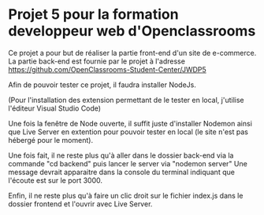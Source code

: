 # Projet 5 pour la formation developpeur web d'Openclassrooms

Ce projet a pour but de réaliser la partie front-end d'un site de e-commerce.
La partie back-end est fournie par le projet à l'adresse https://github.com/OpenClassrooms-Student-Center/JWDP5

Afin de pouvoir tester ce projet, il faudra installer NodeJs.

(Pour l'installation des extension permettant de le tester en local, j'utilise l'éditeur Visual Studio Code)

Une fois la fenêtre de Node ouverte, il suffit juste d'installer Nodemon ainsi que Live Server en extention pour pouvoir tester en local (le site n'est pas hébergé pour le moment).

Une fois fait, il ne reste plus qu'à aller dans le dossier back-end via la commande "cd backend" puis lancer le server via "nodemon server"
Une message devrait apparaitre dans la console du terminal indiquant que l'écoute est sur le port 3000.

Enfin, il ne reste plus qu'à faire un clic droit sur le fichier index.js dans le dossier frontend et l'ouvrir avec Live Server.
